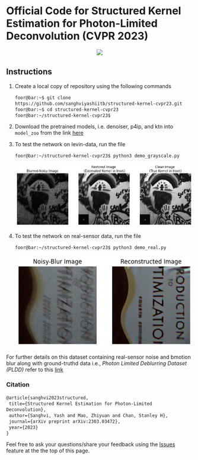 # Official Code for Structured Kernel Estimation for Photon-Limited Deconvolution  (CVPR 2023)
<p align="center">
<img src="https://user-images.githubusercontent.com/20774419/226128164-0a98b51b-cfbc-42a9-b32d-8db3ccdedf5c.png" width="800"> 
</p>

## Instructions
1. Create a local copy of repository using the following commands
      ```console
      foor@bar:~$ git clone https://github.com/sanghviyashiitb/structured-kernel-cvpr23.git
      foor@bar:~$ cd structured-kernel-cvpr23
      foor@bar:~/structured-kernel-cvpr23$       
      ```
      
2. Download the pretrained models, i.e. denoiser, p4ip, and ktn  into ```model_zoo``` from the link [here](https://drive.google.com/drive/folders/1pzvzZ4Hzt8i6JvuAIaZDjGCjC3i0YX4p?usp=share_link)
      
3. To test the network on levin-data, run the file 
      ```console
      foor@bar:~/structured-kernel-cvpr23$ python3 demo_grayscale.py  
      ```
      <p align="center">
      <img src="results/demo_grayscale_output.png" width="800">
      </p>
4. To test the network on real-sensor data, run the file 
      ```console
      foor@bar:~/structured-kernel-cvpr23$ python3 demo_real.py  
      ```
      <p align="center">
      <img src="results/demo_real_output.png" width="600">
      </p>
      
  For further details on this dataset containing real-sensor noise and bmotion blur along with ground-truthd data i.e., _Photon Limited Deblurring Dataset (PLDD)_ refer to this [link](https://aaaakshat.github.io/pldd/)   
 ### Citation
 
 ```
@article{sanghvi2023structured,
  title={Structured Kernel Estimation for Photon-Limited Deconvolution},
  author={Sanghvi, Yash and Mao, Zhiyuan and Chan, Stanley H},
  journal={arXiv preprint arXiv:2303.03472},
  year={2023}
}
 ```

Feel free to ask your questions/share your feedback using the [Issues](https://github.com/sanghviyashiitb/structured-kernel-cvpr23/issues) feature at the the top of this page. 
